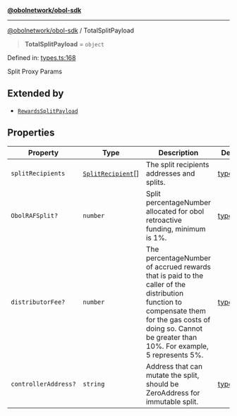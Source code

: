 [**@obolnetwork/obol-sdk**](../index.md)

***

[@obolnetwork/obol-sdk](../index.md) / TotalSplitPayload

> **TotalSplitPayload** = `object`

Defined in: [types.ts:168](https://github.com/ObolNetwork/obol-sdk/blob/02533ab878b3f13dbe6c0029828624f75ecbe185/src/types.ts#L168)

Split Proxy Params

## Extended by

- [`RewardsSplitPayload`](../interfaces/RewardsSplitPayload.md)

## Properties

| Property | Type | Description | Defined in |
| ------ | ------ | ------ | ------ |
| <a id="splitrecipients"></a> `splitRecipients` | [`SplitRecipient`](SplitRecipient.md)[] | The split recipients addresses and splits. | [types.ts:170](https://github.com/ObolNetwork/obol-sdk/blob/02533ab878b3f13dbe6c0029828624f75ecbe185/src/types.ts#L170) |
| <a id="obolrafsplit"></a> `ObolRAFSplit?` | `number` | Split percentageNumber allocated for obol retroactive funding, minimum is 1%. | [types.ts:173](https://github.com/ObolNetwork/obol-sdk/blob/02533ab878b3f13dbe6c0029828624f75ecbe185/src/types.ts#L173) |
| <a id="distributorfee"></a> `distributorFee?` | `number` | The percentageNumber of accrued rewards that is paid to the caller of the distribution function to compensate them for the gas costs of doing so. Cannot be greater than 10%. For example, 5 represents 5%. | [types.ts:176](https://github.com/ObolNetwork/obol-sdk/blob/02533ab878b3f13dbe6c0029828624f75ecbe185/src/types.ts#L176) |
| <a id="controlleraddress"></a> `controllerAddress?` | `string` | Address that can mutate the split, should be ZeroAddress for immutable split. | [types.ts:179](https://github.com/ObolNetwork/obol-sdk/blob/02533ab878b3f13dbe6c0029828624f75ecbe185/src/types.ts#L179) |
